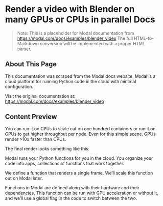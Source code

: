 # Render a video with Blender on many GPUs or CPUs in parallel Docs

> Note: This is a placeholder for Modal documentation from https://modal.com/docs/examples/blender_video
> The full HTML-to-Markdown conversion will be implemented with a proper HTML parser.

## About This Page

This documentation was scraped from the Modal docs website. Modal is a cloud platform for running Python code in the cloud with minimal configuration.

Visit the original documentation at: https://modal.com/docs/examples/blender_video

## Content Preview

You can run it on CPUs to scale out on one hundred containers
or run it on GPUs to get higher throughput per node.
Even for this simple scene, GPUs render >10x faster than CPUs.

The final render looks something like this:

Modal runs your Python functions for you in the cloud.
You organize your code into apps, collections of functions that work together.

We define a function that renders a single frame. We’ll scale this function out on Modal later.

Functions in Modal are defined along with their hardware and their dependencies.
This function can be run with GPU acceleration or without it, and we’ll use a global flag in the code to switch between the two.

